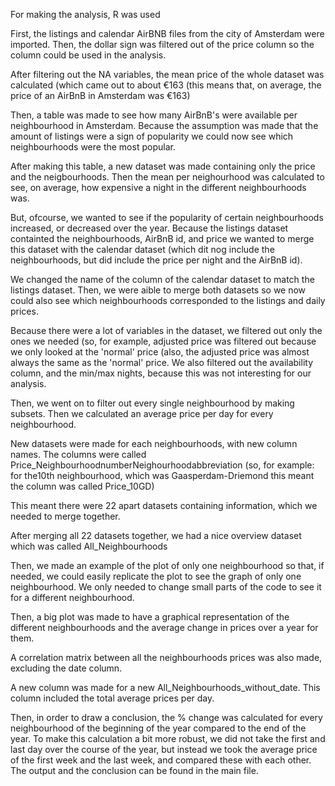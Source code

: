 For making the analysis, R was used

First, the listings and calendar AirBNB files from the city of Amsterdam were imported.
Then, the dollar sign was filtered out of the price column so the column could be used in the analysis.

After filtering out the NA variables, the mean price of the whole dataset was calculated (which came out to about €163 (this means that, on average, the price of an AirBnB in Amsterdam was €163)

Then, a table was made to see how many AirBnB's were available per neighbourhood in Amsterdam.
Because the assumption was made that the amount of listings were a sign of popularity we could now see which neighbourhoods were the most popular. 

After making this table, a new dataset was made containing only the price and the neigbourhoods. Then the mean per neighourhood was calculated to see, on average, how expensive a night in the different neighbourhoods was. 

But, ofcourse, we wanted to see if the popularity of certain neighbourhoods increased, or decreased over the year. Because the listings dataset containted the neighbourhoods, AirBnB id, and price we wanted to merge this dataset with the calendar dataset (which dit nog include the neighbourhoods, but did include the price per night and the AirBnB id). 

We changed the name of the column of the calendar dataset to match the listings dataset. Then, we were aible to merge both datasets so we now could also see which neighbourhoods corresponded to the listings and daily prices. 

Because there were a lot of variables in the dataset, we filtered out only the ones we needed (so, for example, adjusted price was filtered out because we only looked at the 'normal' price (also, the adjusted price was almost always the same as the 'normal' price. We also filtered out the availability column, and the min/max nights, because this was not interesting for our analysis.

Then, we went on to filter out every single neighbourhood by making subsets. Then we calculated an average price per day for every neighbourhood.

New datasets were made for each neighbourhoods, with new column names.
The columns were called Price_NeighbourhoodnumberNeighourhoodabbreviation (so, for example: for the10th neighbourhood, which was Gaasperdam-Driemond this meant the column was called Price_10GD)

This meant there were 22 apart datasets containing information, which we needed to merge together. 

After merging all 22 datasets together, we had a nice overview dataset which was called All_Neighbourhoods

Then, we made an example of the plot of only one neighbourhood so that, if needed, we could easily replicate the plot to see the graph of only one neighbourhood. We only needed to change small parts of the code to see it for a different neighbourhood.

Then, a big plot was made to have a graphical representation of the different neighbourhoods and the average change in prices over a year for them.

A correlation matrix between all the neighbourhoods prices was also made, excluding the date column.


A new column was made for a new All_Neighbourhoods_without_date. This column included the total average prices per day.


Then, in order to draw a conclusion, the % change was calculated for every neighbourhood of the beginning of the year compared to the end of the year. To make this calculation a bit more robust, we did not take the first and last day over the course of the year, but instead we took the average price of the first week and the last week, and compared these with each other.
The output and the conclusion can be found in the main file.






